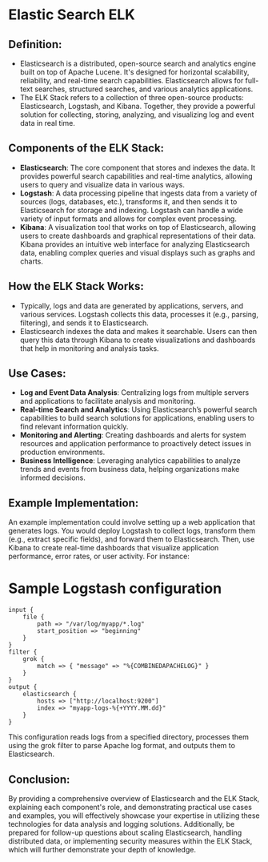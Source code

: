 # Elastic Search ELK

## Definition:
- Elasticsearch is a distributed, open-source search and analytics engine built on top of Apache Lucene. It's designed for horizontal scalability, reliability, and real-time search capabilities. Elasticsearch allows for full-text searches, structured searches, and various analytics applications.
- The ELK Stack refers to a collection of three open-source products: Elasticsearch, Logstash, and Kibana. Together, they provide a powerful solution for collecting, storing, analyzing, and visualizing log and event data in real time.

## Components of the ELK Stack:
- **Elasticsearch**: The core component that stores and indexes the data. It provides powerful search capabilities and real-time analytics, allowing users to query and visualize data in various ways.
- **Logstash**: A data processing pipeline that ingests data from a variety of sources (logs, databases, etc.), transforms it, and then sends it to Elasticsearch for storage and indexing. Logstash can handle a wide variety of input formats and allows for complex event processing.
- **Kibana**: A visualization tool that works on top of Elasticsearch, allowing users to create dashboards and graphical representations of their data. Kibana provides an intuitive web interface for analyzing Elasticsearch data, enabling complex queries and visual displays such as graphs and charts.

## How the ELK Stack Works:
- Typically, logs and data are generated by applications, servers, and various services. Logstash collects this data, processes it (e.g., parsing, filtering), and sends it to Elasticsearch.
- Elasticsearch indexes the data and makes it searchable. Users can then query this data through Kibana to create visualizations and dashboards that help in monitoring and analysis tasks.

## Use Cases:
- **Log and Event Data Analysis**: Centralizing logs from multiple servers and applications to facilitate analysis and monitoring.
- **Real-time Search and Analytics**: Using Elasticsearch’s powerful search capabilities to build search solutions for applications, enabling users to find relevant information quickly.
- **Monitoring and Alerting**: Creating dashboards and alerts for system resources and application performance to proactively detect issues in production environments.
- **Business Intelligence**: Leveraging analytics capabilities to analyze trends and events from business data, helping organizations make informed decisions.

## Example Implementation:
An example implementation could involve setting up a web application that generates logs. You would deploy Logstash to collect logs, transform them (e.g., extract specific fields), and forward them to Elasticsearch. Then, use Kibana to create real-time dashboards that visualize application performance, error rates, or user activity.
For instance:

# Sample Logstash configuration
```plaintext
input {
    file {
        path => "/var/log/myapp/*.log"
        start_position => "beginning"
    }
}
filter {
    grok {
        match => { "message" => "%{COMBINEDAPACHELOG}" }
    }
}
output {
    elasticsearch {
        hosts => ["http://localhost:9200"]
        index => "myapp-logs-%{+YYYY.MM.dd}"
    }
}
```

This configuration reads logs from a specified directory, processes them using the grok filter to parse Apache log format, and outputs them to Elasticsearch.

## Conclusion: 
By providing a comprehensive overview of Elasticsearch and the ELK Stack, explaining each component's role, and demonstrating practical use cases and examples, you will effectively showcase your expertise in utilizing these technologies for data analysis and logging solutions. Additionally, be prepared for follow-up questions about scaling Elasticsearch, handling distributed data, or implementing security measures within the ELK Stack, which will further demonstrate your depth of knowledge.
